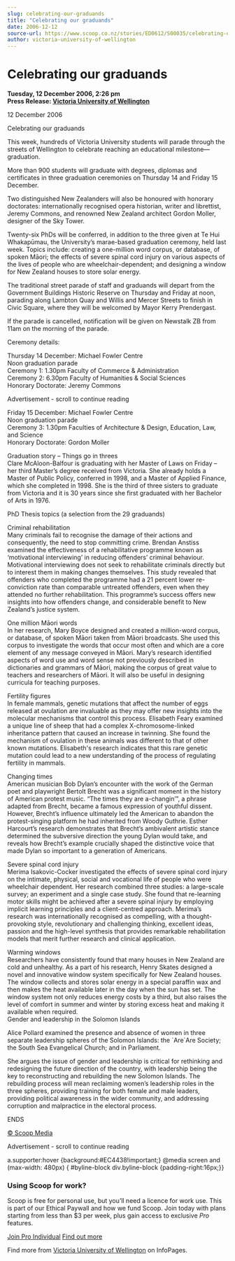 ```yaml
---
slug: celebrating-our-graduands
title: "Celebrating our graduands"
date: 2006-12-12
source-url: https://www.scoop.co.nz/stories/ED0612/S00035/celebrating-our-graduands.htm
author: victoria-university-of-wellington
---
```

Celebrating our graduands
=========================

**Tuesday, 12 December 2006, 2:26 pm**  
**Press Release: [Victoria University of Wellington](https://info.scoop.co.nz/Victoria_University_of_Wellington)**

12 December 2006

Celebrating our graduands

This week, hundreds of Victoria University students will parade through the streets of Wellington to celebrate reaching an educational milestone—graduation.

More than 900 students will graduate with degrees, diplomas and certificates in three graduation ceremonies on Thursday 14 and Friday 15 December.

Two distinguished New Zealanders will also be honoured with honorary doctorates: internationally recognised opera historian, writer and librettist, Jeremy Commons, and renowned New Zealand architect Gordon Moller, designer of the Sky Tower.

Twenty-six PhDs will be conferred, in addition to the three given at Te Hui Whakapūmau, the University’s marae-based graduation ceremony, held last week. Topics include: creating a one-million word corpus, or database, of spoken Māori; the effects of severe spinal cord injury on various aspects of the lives of people who are wheelchair-dependent; and designing a window for New Zealand houses to store solar energy.

The traditional street parade of staff and graduands will depart from the Government Buildings Historic Reserve on Thursday and Friday at noon, parading along Lambton Quay and Willis and Mercer Streets to finish in Civic Square, where they will be welcomed by Mayor Kerry Prendergast.

If the parade is cancelled, notification will be given on Newstalk ZB from 11am on the morning of the parade.

Ceremony details:

Thursday 14 December: Michael Fowler Centre  
Noon graduation parade  
Ceremony 1: 1.30pm Faculty of Commerce & Administration  
Ceremony 2: 6.30pm Faculty of Humanities & Social Sciences  
Honorary Doctorate: Jeremy Commons

Advertisement - scroll to continue reading





Friday 15 December: Michael Fowler Centre  
Noon graduation parade  
Ceremony 3: 1.30pm Faculties of Architecture & Design, Education, Law, and Science  
Honorary Doctorate: Gordon Moller

Graduation story – Things go in threes  
Clare McAloon-Balfour is graduating with her Master of Laws on Friday – her third Master’s degree received from Victoria. She already holds a Master of Public Policy, conferred in 1998, and a Master of Applied Finance, which she completed in 1998. She is the third of three sisters to graduate from Victoria and it is 30 years since she first graduated with her Bachelor of Arts in 1976.

PhD Thesis topics (a selection from the 29 graduands)

Criminal rehabilitation  
Many criminals fail to recognise the damage of their actions and consequently, the need to stop committing crime. Brendan Anstiss examined the effectiveness of a rehabilitative programme known as ‘motivational interviewing’ in reducing offenders’ criminal behaviour. Motivational interviewing does not seek to rehabilitate criminals directly but to interest them in making changes themselves. This study revealed that offenders who completed the programme had a 21 percent lower re-conviction rate than comparable untreated offenders, even when they attended no further rehabilitation. This programme’s success offers new insights into how offenders change, and considerable benefit to New Zealand’s justice system.

One million Māori words  
In her research, Mary Boyce designed and created a million-word corpus, or database, of spoken Māori taken from Māori broadcasts. She used this corpus to investigate the words that occur most often and which are a core element of any message conveyed in Māori. Mary’s research identified aspects of word use and word sense not previously described in dictionaries and grammars of Māori, making the corpus of great value to teachers and researchers of Māori. It will also be useful in designing curricula for teaching purposes.

Fertility figures  
In female mammals, genetic mutations that affect the number of eggs released at ovulation are invaluable as they may offer new insights into the molecular mechanisms that control this process. Elisabeth Feary examined a unique line of sheep that had a complex X-chromosome-linked inheritance pattern that caused an increase in twinning. She found the mechanism of ovulation in these animals was different to that of other known mutations. Elisabeth's research indicates that this rare genetic mutation could lead to a new understanding of the process of regulating fertility in mammals.

Changing times  
American musician Bob Dylan’s encounter with the work of the German poet and playwright Bertolt Brecht was a significant moment in the history of American protest music. “The times they are a-changin’”, a phrase adapted from Brecht, became a famous expression of youthful dissent. However, Brecht’s influence ultimately led the American to abandon the protest-singing platform he had inherited from Woody Guthrie. Esther Harcourt’s research demonstrates that Brecht’s ambivalent artistic stance determined the subversive direction the young Dylan would take, and reveals how Brecht’s example crucially shaped the distinctive voice that made Dylan so important to a generation of Americans.

Severe spinal cord injury  
Merima Isakovic-Cocker investigated the effects of severe spinal cord injury on the intimate, physical, social and vocational life of people who were wheelchair dependent. Her research combined three studies: a large-scale survey; an experiment and a single case study. She found that re-learning motor skills might be achieved after a severe spinal injury by employing implicit learning principles and a client-centred approach. Merima’s research was internationally recognised as compelling, with a thought-provoking style, revolutionary and challenging thinking, excellent ideas, passion and the high-level synthesis that provides remarkable rehabilitation models that merit further research and clinical application.

Warming windows  
Researchers have consistently found that many houses in New Zealand are cold and unhealthy. As a part of his research, Henry Skates designed a novel and innovative window system specifically for New Zealand houses. The window collects and stores solar energy in a special paraffin wax and then makes the heat available later in the day when the sun has set. The window system not only reduces energy costs by a third, but also raises the level of comfort in summer and winter by storing excess heat and making it available when required.  
Gender and leadership in the Solomon Islands

Alice Pollard examined the presence and absence of women in three separate leadership spheres of the Solomon Islands: the \`Are\`Are Society; the South Sea Evangelical Church; and in Parliament.

She argues the issue of gender and leadership is critical for rethinking and redesigning the future direction of the country, with leadership being the key to reconstructing and rebuilding the new Solomon Islands. The rebuilding process will mean reclaiming women’s leadership roles in the three spheres, providing training for both female and male leaders, providing political awareness in the wider community, and addressing corruption and malpractice in the electoral process.

ENDS

[© Scoop Media](http://www.scoop.co.nz/about/terms.html)  

Advertisement - scroll to continue reading



a.supporter:hover {background:#EC4438!important;} @media screen and (max-width: 480px) { #byline-block div.byline-block {padding-right:16px;}}

### Using Scoop for work?

Scoop is free for personal use, but you’ll need a licence for work use. This is part of our Ethical Paywall and how we fund Scoop. Join today with plans starting from less than $3 per week, plus gain access to exclusive _Pro_ features.  
  
[Join Pro Individual](https://pro.scoop.co.nz/Individual/?from=ProIn24) [Find out more](https://pro.scoop.co.nz/using-scoop-for-work/?from=ProIn24)

Find more from [Victoria University of Wellington](https://info.scoop.co.nz/Victoria_University_of_Wellington) on InfoPages.